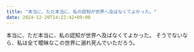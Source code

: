 ```yaml
---
title: "本当に、ただ本当に、私の認知が世界へ及ばなくてよかった。"
date: 2024-12-20T14:22:42+09:00
---
```

本当に、ただ本当に、私の認知が世界へ及ばなくてよかった。
そうでないなら、私は全て曖昧なこの世界に溺れ死んでいただろう。
